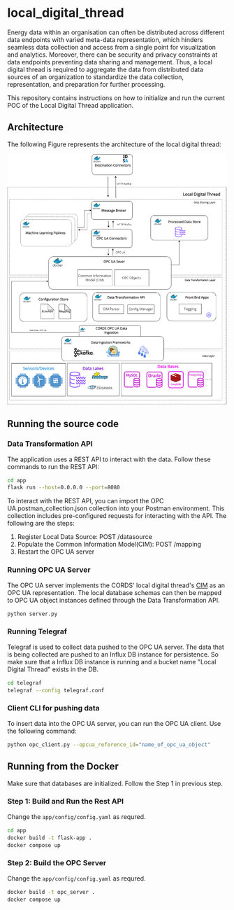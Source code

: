 # local_digital_thread

Energy data within an organisation can often be distributed across different data endpoints with varied meta-data representation, which hinders seamless data collection and access from a single point for visualization and analytics. Moreover, there can be security and privacy constraints at data endpoints preventing data sharing and management. Thus, a local digital thread is required to aggregate the data from distributed data sources of an organization to standardize the data collection, representation, and preparation for further processing. 

This repository contains instructions on how to initialize and run the current POC of the Local Digital Thread application.

## Architecture 

The following Figure represents the architecture of the local digital thread:


![Architecture](https://github.com/nimbus-gateway/local_digital_thread/blob/main/docs/local%20digital%20thread%20architecture.png?raw=true)

## Running the source code

### Data Transformation API

The application uses a REST API to interact with the data. Follow these commands to run the REST API:

```bash
cd app
flask run --host=0.0.0.0 --port=8080
```

To interact with the REST API, you can import the OPC UA.postman_collection.json collection into your Postman environment. This collection includes pre-configured requests for interacting with the API. The following are the steps:

1. Register Local Data Source: POST /datasource
2. Populate the Common Information Model(CIM): POST /mapping
3. Restart the OPC UA server


### Running OPC UA Server

The OPC UA server implements the CORDS' local digital thread's [CIM](https://github.com/nimbus-gateway/local_digital_thread/blob/main/docs/cim.PNG?raw=true) as an OPC UA representation. The local database schemas can then be mapped to OPC UA object instances defined through the Data Transformation API. 

```bash
python server.py
```

### Running Telegraf
Telegraf is used to collect data pushed to the OPC UA server. The data that is being collected are pushed to an Influx DB instance for persistence. So make sure that a Influx DB instance is running and a bucket name "Local Digital Thread" exists in the DB.

```bash
cd telegraf
telegraf --config telegraf.conf
```

### Client CLI for pushing data 
To insert data into the OPC UA server, you can run the OPC UA client. Use the following command:

```bash
python opc_client.py --opcua_reference_id="name_of_opc_ua_object"
```


## Running from the Docker

Make sure that databases are initialized. Follow the Step 1 in previous step.

### Step 1: Build and Run the Rest API

Change the `app/config/config.yaml` as requred.

```bash
cd app
docker build -t flask-app .
docker compose up
```

### Step 2: Build the OPC Server

Change the `app/config/config.yaml` as requred.

```bash
docker build -t opc_server .
docker compose up
```

